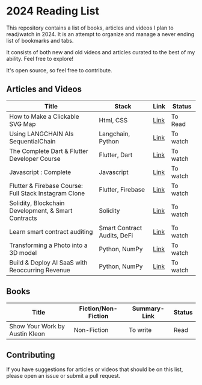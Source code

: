 # 2024 Reading List

This repository contains a list of books, articles and videos I plan to read/watch in 2024. It is an attempt to organize and manage a never ending list of bookmarks and tabs. 

It consists of both new and old videos and articles curated to the best of my ability. Feel free to explore!
 
It's open source, so feel free to contribute.


## Articles and Videos
| Title | Stack | Link | Status |
| ----- | ----- | ---- | ------ |
| How to Make a Clickable SVG Map | Html, CSS | [Link](https://www.freecodecamp.org/news/how-to-make-clickable-svg-map-html-css/) | To Read |
| Using LANGCHAIN AIs SequentialChain  | Langchain, Python | [Link](https://www.youtube.com/watch?v=VVSiI-FFrV0) | To watch |
| The Complete Dart & Flutter Developer Course  | Flutter, Dart | [Link](https://www.youtube.com/watch?v=CzRQ9mnmh44&t=2677s) | To watch |
| Javascript : Complete  | Javascript | [Link](https://www.youtube.com/watch?v=ER9SspLe4Hg&t=129s) | To watch |
| Flutter & Firebase Course: Full Stack Instagram Clone | Flutter, Firebase | [Link](https://www.youtube.com/watch?v=mEPm9w5QlJM&t=296s) | To watch |
| Solidity, Blockchain Development, & Smart Contracts  | Solidity | [Link](https://www.youtube.com/watch?v=umepbfKp5rI&t=21s) | To watch |
| Learn smart contract auditing | Smart Contract Audits, DeFi | [Link](https://www.youtube.com/watch?v=pUWmJ86X_do&t=432s) | To watch |
| Transforming a Photo into a 3D model | Python, NumPy| [Link](https://www.youtube.com/watch?v=1NS8TLwVKFc) | To watch |
| Build & Deploy AI SaaS with Reoccurring Revenue | Python, NumPy| [Link](https://www.youtube.com/watch?v=r895rFUbGtE) | To watch |


## Books

| Title | Fiction/Non-Fiction | Summary-Link | Status |
| ----- | ----- | ---- | ------ |
| Show Your Work by Austin Kleon | Non-Fiction | To write | Read |


## Contributing
If you have suggestions for articles or videos that should be on this list, please open an issue or submit a pull request.

